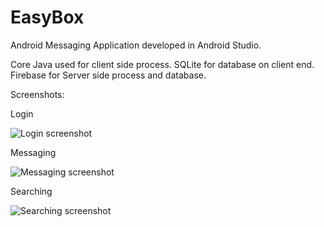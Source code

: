 # EasyBox

Android Messaging Application developed in Android Studio.

Core Java used for client side process.
SQLite for database on client end.
Firebase for Server side process and database.

Screenshots:

Login

![Login screenshot](https://github.com/RockinSam/EasyBox/blob/master/login-screenshot.gif)

Messaging

![Messaging screenshot](https://github.com/RockinSam/EasyBox/blob/master/messaging-screenshot.gif)

Searching

![Searching screenshot](https://github.com/RockinSam/EasyBox/blob/master/searching-screenshot.gif)
